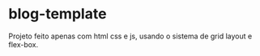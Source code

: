 # blog-template
Projeto feito apenas com html css e js, usando o sistema de grid layout e flex-box.

